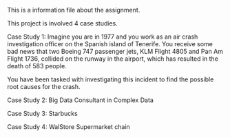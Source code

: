 This is a information file about the assignment.

This project is involved 4 case studies.

Case Study 1:
Imagine you are in 1977 and you work as an air crash investigation officer on the Spanish island of Tenerife. You receive some bad news that two Boeing 747 passenger jets, KLM Flight 4805 and Pan Am Flight 1736, collided on the runway in the airport, which has resulted in the death of 583 people.
 
You have been tasked with investigating this incident to find the possible root causes for the crash. 

Case Study 2:
Big Data Consultant in Complex Data

Case Study 3:
Starbucks

Case Study 4:
WalStore Supermarket chain

